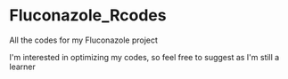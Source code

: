 # Fluconazole_Rcodes
All the codes for my Fluconazole project

I'm interested in optimizing my codes, so feel free to suggest as I'm still a learner
